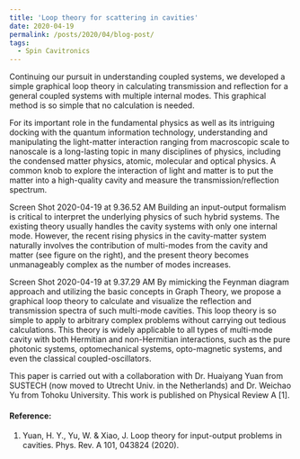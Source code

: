 ```yaml
---
title: 'Loop theory for scattering in cavities'
date: 2020-04-19
permalink: /posts/2020/04/blog-post/
tags:
  - Spin Cavitronics
---
```


Continuing our pursuit in understanding coupled systems, we developed a simple graphical loop theory in calculating transmission and reflection for a general coupled systems with multiple internal modes. This graphical method is so simple that no calculation is needed.

For its important role in the fundamental physics as well as its intriguing docking with the quantum information technology, understanding and manipulating the light-matter interaction ranging from macroscopic scale to nanoscale is a long-lasting topic in many disciplines of physics, including the condensed matter physics, atomic, molecular and optical physics. A common knob to explore the interaction of light and matter is to put the matter into a high-quality cavity and measure the transmission/reflection spectrum. 

Screen Shot 2020-04-19 at 9.36.52 AM
Building an input-output formalism is critical to interpret the underlying physics of such hybrid systems. The existing theory usually handles the cavity systems with only one internal mode. However, the recent rising physics in the cavity-matter system naturally involves the contribution of multi-modes from the cavity and matter (see figure on the right), and the present theory becomes unmanageably complex as the number of modes increases.

Screen Shot 2020-04-19 at 9.37.29 AM
By mimicking the Feynman diagram approach and utilizing the basic concepts in Graph Theory, we propose a graphical loop theory to calculate and visualize the reflection and transmission spectra of such multi-mode cavities. This loop theory is so simple to apply to arbitrary complex problems without carrying out tedious calculations. This theory is widely applicable to all types of multi-mode cavity with both Hermitian and non-Hermitian interactions, such as the pure photonic systems, optomechanical systems, opto-magnetic systems, and even the classical coupled-oscillators. 

This paper is carried out with a collaboration with Dr. Huaiyang Yuan from SUSTECH (now moved to Utrecht Univ. in the Netherlands) and Dr. Weichao Yu from Tohoku University. This work is published on Physical Review A [1].

#### Reference:
1. Yuan, H. Y., Yu, W. & Xiao, J. Loop theory for input-output problems in cavities. Phys. Rev. A 101, 043824 (2020).